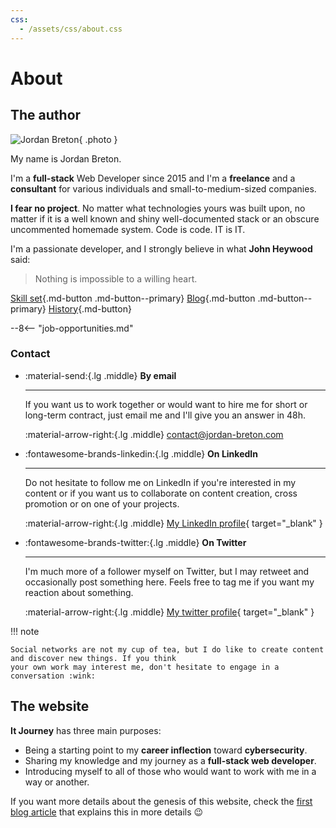 ```yaml
---
css:
  - /assets/css/about.css
---
```


# About

## The author

<div class="presentation" markdown>

![Jordan Breton](/assets/images/jordan.jpg){ .photo }

<div class="content" markdown>
My name is Jordan Breton.

I'm a **full-stack** Web Developer since 2015 and I'm a **freelance** and a **consultant** for various individuals and small-to-medium-sized companies.

**I fear no project**. No matter what technologies yours was built upon, no matter if it is a well known and shiny well-documented stack or an obscure uncommented homemade
system. Code is code. IT is IT.

I'm a passionate developer, and I strongly believe in what **John Heywood** said: 

> Nothing is impossible to a willing heart.

</div>
</div>

<div class="buttons" markdown>

[Skill set](/about/skill-set){.md-button .md-button--primary}
[Blog](/blog){.md-button .md-button--primary}
[History](/about/history){.md-button} 

</div>

--8<-- "job-opportunities.md"

### Contact

<div class="grid cards" markdown>

-    :material-send:{.lg .middle} **By email**

     ---

     If you want us to work together or would want to hire me for short or long-term contract, 
     just email me and I'll give you an answer in 48h.

     :material-arrow-right:{.lg .middle} [contact@jordan-breton.com](mailto:contact@jordan-breton.com)

-    :fontawesome-brands-linkedin:{.lg .middle} **On LinkedIn**

     ---

     Do not hesitate to follow me on LinkedIn if you're interested in my content or if you want us to
     collaborate on content creation, cross promotion or on one of your projects.

     :material-arrow-right:{.lg .middle} [My LinkedIn profile](https://www.linkedin.com/in/jordan-breton-281088267/){ target="_blank" }
   
-    :fontawesome-brands-twitter:{.lg .middle} **On Twitter**

     ---

     I'm much more of a follower myself on Twitter, but I may retweet and occasionally post something here.
     Feels free to tag me if you want my reaction about something.

     :material-arrow-right:{.lg .middle} [My twitter profile](https://twitter.com/JordanBretonIT){ target="_blank" }

</div>

!!! note

    Social networks are not my cup of tea, but I do like to create content and discover new things. If you think
    your own work may interest me, don't hesitate to engage in a conversation :wink:

## The website

**It Journey** has three main purposes:

- Being a starting point to my **career inflection** toward **cybersecurity**.
- Sharing my knowledge and my journey as a **full-stack web developer**.
- Introducing myself to all of those who would want to work with me in a way or another.

If you want more details about the genesis of this website, check the [first blog article](/blog/2023/02/21/hello-world) that explains this in more details :wink: